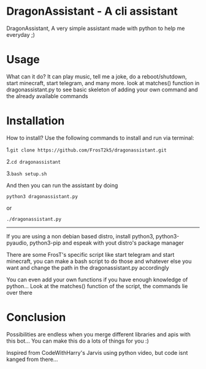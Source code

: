 # DragonAssistant - A cli assistant 
DragonAssistant, A very simple assistant made with python to help me everyday ;)

# Usage
What can it do?
It can play music, tell me a joke, do a reboot/shutdown, start minecraft, start telegram, and many more. look at matches() function in dragonassistant.py to see basic skeleton of adding your own command and the already available commands

# Installation
How to install?
Use the following commands to install and run via terminal:

1.```git clone https://github.com/FrosT2k5/dragonassistant.git```

2.```cd dragonassistant```

3.```bash setup.sh```

And then you can run the assistant by doing

```python3 dragonassistant.py```

or 

```./dragonassistant.py```
** **
If you are using a non debian based distro, install python3, python3-pyaudio, python3-pip and espeak with yout distro's package manager

There are some FrosT's specific script like start telegram and start minecraft, you can make a bash script to do those and whatever else you want and change the path in the dragonassistant.py accordingly

You can even add your own functions if you have enough knowledge of python... Look at the matches() function of the script, the commands lie over there

# Conclusion
Possibilities are endless when you merge different libraries and apis with this bot... You can make this do a lots of things for you :)

Inspired from CodeWithHarry's Jarvis using python video, but code isnt kanged from there...
